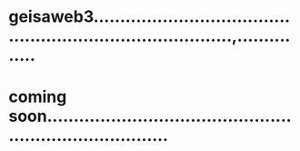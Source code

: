 # geisaweb3...............................................................................,...............
# coming soon............................................................................
